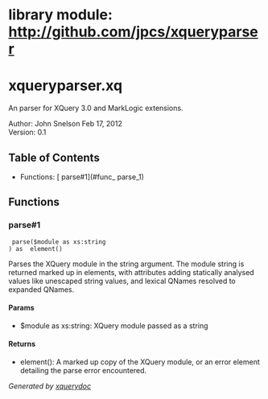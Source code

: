 # library module: http://github.com/jpcs/xqueryparser
   
# xqueryparser.xq  

An parser for XQuery 3.0 and MarkLogic extensions.
     


Author:  John Snelson    Feb 17, 2012   
Version:  0.1 

## Table of Contents

* Functions: [ parse\#1](#func_ parse_1)


## Functions

### <a name="func_ parse_1"/>  parse\#1
```xquery
 parse($module as xs:string
) as  element()
```
   Parses the XQuery module in the string argument. The module string  is returned marked up in elements, with attributes adding statically  analysed values like unescaped string values, and lexical QNames  resolved to expanded QNames.   


#### Params

* $module as  xs:string: XQuery module passed as a string


#### Returns
*  element(): A marked up copy of the XQuery module, or an error element detailing the parse error encountered.




*Generated by [xquerydoc](https://github.com/xquery/xquerydoc)*
